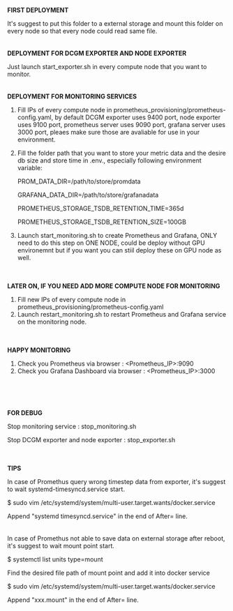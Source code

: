 **FIRST DEPLOYMENT**

It's suggest to put this folder to a external storage and mount this folder on every node so that every node could read same file.
<br><br><br>
**DEPLOYMENT FOR DCGM EXPORTER AND NODE EXPORTER**

Just launch start_exporter.sh in every compute node that you want to monitor.
<br><br><br>
**DEPLOYMENT FOR MONITORING SERVICES**

1. Fill IPs of every compute node in prometheus_provisioning/prometheus-config.yaml, by default DCGM exporter uses 9400 port, node exporter uses 9100 port, prometheus server uses 9090 port, grafana server uses 3000 port, pleaes make sure those are avaliable for use in your environment.
2. Fill the folder path that you want to store your metric data and the desire db size and store time in .env., especially following environment variable:

   PROM_DATA_DIR=/path/to/store/promdata
   
   GRAFANA_DATA_DIR=/path/to/store/grafanadata
   
   PROMETHEUS_STORAGE_TSDB_RETENTION_TIME=365d
   
   PROMETHEUS_STORAGE_TSDB_RETENTION_SIZE=100GB
   
3. Launch start_monitoring.sh to create Prometheus and Grafana, ONLY need to do this step on ONE NODE, could be deploy without GPU environemnt but if you want you can stiil deploy these on GPU node as well.
<br><br><br>

**LATER ON, IF YOU NEED ADD MORE COMPUTE NODE FOR MONITORING**

1. Fill new IPs of every compute node in prometheus_provisioning/prometheus-config.yaml
2. Launch restart_monitoring.sh to restart Prometheus and Grafana service on the monitoring node.
<br><br><br>

**HAPPY MONITORING**

1. Check you Prometheus via browser : <Prometheus_IP>:9090
2. Check you Grafana Dashboard via browser : <Prometheus_IP>:3000

<br><br><br>

**FOR DEBUG**

Stop monitoring service : stop_monitoring.sh

Stop DCGM exporter and node exporter : stop_exporter.sh
<br><br><br>


**TIPS**

In case of Promethus query wrong timestep data from exporter, it's suggest to wait systemd-timesyncd.service start.

$ sudo vim /etc/systemd/system/multi-user.target.wants/docker.service

Append "systemd timesyncd.service" in the end of After= line.
<br>
<br>
<br>
In case of Promethus not able to save data on external storage after reboot, it's suggest to wait mount point start.

$ systemctl list units type=mount

Find the desired file path of mount point and add it into docker service

$ sudo vim /etc/systemd/system/multi-user.target.wants/docker.service

Append "xxx.mount" in the end of After= line.

